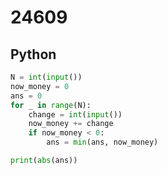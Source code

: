 # 24609

## Python

```python
N = int(input())
now_money = 0
ans = 0
for _ in range(N):
    change = int(input())
    now_money += change
    if now_money < 0:
        ans = min(ans, now_money)

print(abs(ans))
```
